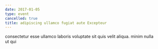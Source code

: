 ```yaml
---
date: 2017-01-05
type: event
cancelled: true
title: adipiscing ullamco fugiat aute Excepteur
---
```

consectetur esse ullamco laboris voluptate sit quis velit aliqua. minim nulla ut qui